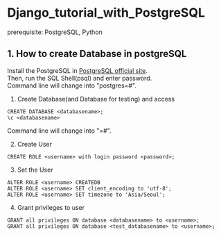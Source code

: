 # Django_tutorial_with_PostgreSQL
prerequisite: PostgreSQL, Python
## 1. How to create Database in postgreSQL
Install the PostgreSQL in [PostgreSQL official site](https://www.postgresql.org/).   
Then, run the SQL Shell(psql) and enter password.   
Command line will change into "postgres=#".    
1. Create Database(and Database for testing) and access
```
CREATE DATABASE <databasename>;
\c <databasename>
```
Command line will change into "<databasename>=#".     
  
2. Create User
```
CREATE ROLE <username> with login password <password>;
```
3. Set the User
```
ALTER ROLE <username> CREATEDB
ALTER ROLE <username> SET client_encoding to 'utf-8';   
ALTER ROLE <username> SET timezone to 'Asia/Seoul';   
```
4. Grant privileges to user   
```
GRANT all privileges ON database <databasename> to <username>;
GRANT all privileges ON database <test_databasename> to <username>;
```
